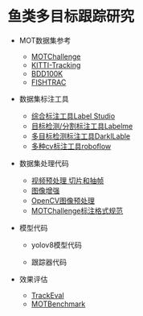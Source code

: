 # 鱼类多目标跟踪研究
- MOT数据集参考
    - [MOTChallenge](https://motchallenge.net/)
    - [KITTI-Tracking](https://www.cvlibs.net/datasets/kitti/)
    - [BDD100K](https://github.com/bdd100k/bdd100k)
    - [FISHTRAC](https://github.com/tmandel/fish-detrac)

- 数据集标注工具 
    - [综合标注工具Label Studio](https://github.com/HumanSignal/label-studio)
    - [目标检测/分割标注工具Labelme](https://github.com/wkentaro/labelme)
    - [多目标检测标注工具DarklLable](https://github.com/darkpgmr/DarkLabel)
    - [多种cv标注工具roboflow](https://github.com/roboflow/roboflow-python)

- 数据集处理代码
    - [视频预处理 切片和抽帧](https://github.com/lynxhawk/Fish-MOT/blob/main/video.ipynb)
    - [图像增强](https://github.com/lynxhawk/Fish-MOT/blob/main/_image_processing.ipynb)
    - [OpenCV图像预处理](https://github.com/lynxhawk/Fish-MOT/blob/main/opencv.ipynb)
    - [MOTChallenge标注格式规范](https://github.com/lynxhawk/Fish-MOT/blob/main/dataset.ipynb)

- 模型代码
    - yolov8模型代码

    
    - 跟踪器代码

- 效果评估
    - [TrackEval](https://github.com/JonathonLuiten/TrackEval)
    - [MOTBenchmark](https://github.com/dendorferpatrick/MOTChallengeEvalKit)
